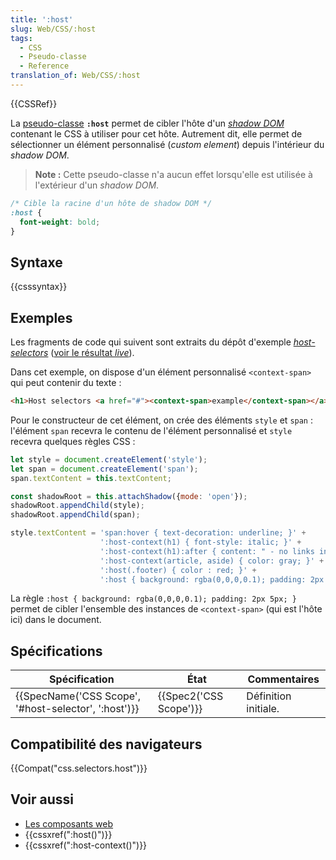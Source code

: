 ```yaml
---
title: ':host'
slug: Web/CSS/:host
tags:
  - CSS
  - Pseudo-classe
  - Reference
translation_of: Web/CSS/:host
---
```

{{CSSRef}}

La [pseudo-classe](/fr/docs/Web/CSS/Pseudo-classes) **`:host`** permet de cibler l'hôte d'un _[shadow DOM](/fr/docs/Web/Web_Components/Using_shadow_DOM)_ contenant le CSS à utiliser pour cet hôte. Autrement dit, elle permet de sélectionner un élément personnalisé (_custom element_) depuis l'intérieur du _shadow DOM_.

> **Note :** Cette pseudo-classe n'a aucun effet lorsqu'elle est utilisée à l'extérieur d'un _shadow DOM_.

```css
/* Cible la racine d'un hôte de shadow DOM */
:host {
  font-weight: bold;
}
```

## Syntaxe

{{csssyntax}}

## Exemples

Les fragments de code qui suivent sont extraits du dépôt d'exemple [_host-selectors_](https://github.com/mdn/web-components-examples/tree/master/host-selectors) ([voir le résultat _live_](https://mdn.github.io/web-components-examples/host-selectors/)).

Dans cet exemple, on dispose d'un élément personnalisé `<context-span>`  qui peut contenir du texte :

```html
<h1>Host selectors <a href="#"><context-span>example</context-span></a></h1>
```

Pour le constructeur de cet élément, on crée des éléments `style` et `span` : l'élément `span` recevra le contenu de l'élément personnalisé et `style` recevra quelques règles CSS :

```js
let style = document.createElement('style');
let span = document.createElement('span');
span.textContent = this.textContent;

const shadowRoot = this.attachShadow({mode: 'open'});
shadowRoot.appendChild(style);
shadowRoot.appendChild(span);

style.textContent = 'span:hover { text-decoration: underline; }' +
                    ':host-context(h1) { font-style: italic; }' +
                    ':host-context(h1):after { content: " - no links in headers!" }' +
                    ':host-context(article, aside) { color: gray; }' +
                    ':host(.footer) { color : red; }' +
                    ':host { background: rgba(0,0,0,0.1); padding: 2px 5px; }';
```

La règle `:host { background: rgba(0,0,0,0.1); padding: 2px 5px; }` permet de cibler l'ensemble des instances de `<context-span>` (qui est l'hôte ici) dans le document.

## Spécifications

| Spécification                                                        | État                         | Commentaires         |
| -------------------------------------------------------------------- | ---------------------------- | -------------------- |
| {{SpecName('CSS Scope', '#host-selector', ':host')}} | {{Spec2('CSS Scope')}} | Définition initiale. |

## Compatibilité des navigateurs

{{Compat("css.selectors.host")}}

## Voir aussi

- [Les composants web](/fr/docs/Web/Web_Components)
- {{cssxref(":host()")}}
- {{cssxref(":host-context()")}}
